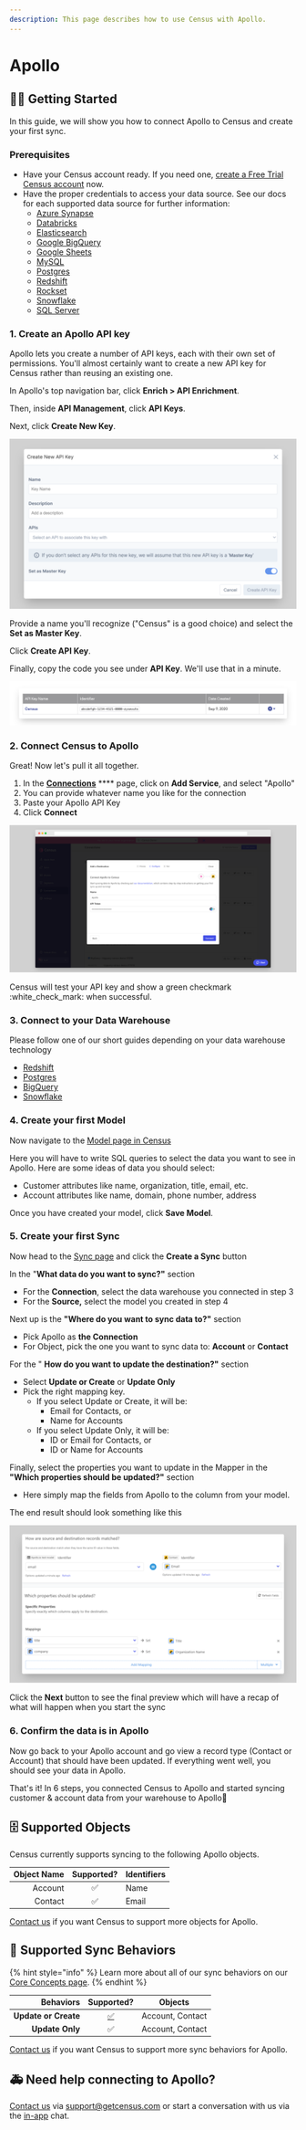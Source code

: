 ```yaml
---
description: This page describes how to use Census with Apollo.
---
```


# Apollo

## 🏃‍♀️ Getting Started

In this guide, we will show you how to connect Apollo to Census and create your first sync.

### Prerequisites

* Have your Census account ready. If you need one, [create a Free Trial Census account](https://app.getcensus.com/) now.
* Have the proper credentials to access your data source. See our docs for each supported data source for further information:
  * [Azure Synapse](../sources/azure-synapse.md)
  * [Databricks](https://docs.getcensus.com/sources/databricks)
  * [Elasticsearch](https://docs.getcensus.com/sources/elasticsearch)
  * [Google BigQuery](https://docs.getcensus.com/sources/google-bigquery)
  * [Google Sheets](https://docs.getcensus.com/sources/google-sheets)
  * [MySQL](https://docs.getcensus.com/sources/mysql)
  * [Postgres](https://docs.getcensus.com/sources/postgres)
  * [Redshift](https://docs.getcensus.com/sources/redshift)
  * [Rockset](https://docs.getcensus.com/sources/rockset)
  * [Snowflake](https://docs.getcensus.com/sources/snowflake)
  * [SQL Server](https://docs.getcensus.com/sources/sql-server)

### 1. Create an Apollo API key

Apollo lets you create a number of API keys, each with their own set of permissions. You'll almost certainly want to create a new API key for Census rather than reusing an existing one.

In Apollo's top navigation bar, click **Enrich > API Enrichment**.

Then, inside **API Management**, click **API Keys**.

Next, click **Create New Key**.

![](<../.gitbook/assets/image (3).png>)

Provide a name you'll recognize ("Census" is a good choice) and select the **Set as Master Key**.

Click **Create API Key**.

Finally, copy the code you see under **API Key**. We'll use that in a minute.

![](../.gitbook/assets/screely-1619749895841.png)

### 2. Connect Census to Apollo

Great! Now let's pull it all together.&#x20;

1. In the [**Connections**](https://app.getcensus.com/connections) **** page, click on **Add Service**, and select "Apollo"
2. You can provide whatever name you like for the connection
3. Paste your Apollo API Key
4. Click **Connect**

![](<../.gitbook/assets/screely-1660163730081 (1).png>)

Census will test your API key and show a green checkmark :white\_check\_mark: when successful.

### 3. Connect to your Data Warehouse

Please follow one of our short guides depending on your data warehouse technology

* [Redshift](https://help.getcensus.com/article/10-configuring-redshift-postgresql-access)
* [Postgres](https://help.getcensus.com/article/10-configuring-redshift-postgresql-access)   &#x20;
* [BigQuery](https://help.getcensus.com/article/21-configuring-bigquery-access)
* [Snowflake](https://help.getcensus.com/article/8-configuring-snowflake-access)

### 4. Create your first Model

Now navigate to the [Model page in Census](https://app.getcensus.com/models)

Here you will have to write SQL queries to select the data you want to see in Apollo. Here are some ideas of data you should select:

* Customer attributes like name, organization, title, email, etc.
* Account attributes like name, domain, phone number, address

Once you have created your model, click **Save Model**.

### 5. Create your first Sync

Now head to the [Sync page](https://app.getcensus.com/syncs) and click the **Create a Sync** button

In the "**What data do you want to sync?"** section

* For the **Connection**, select the data warehouse you connected in step 3
* For the **Source,** select the model you created in step 4

Next up is the **"Where do you want to sync data to?"** section

* Pick Apollo as **the Connection**&#x20;
* For Object, pick the one you want to sync data to: **Account** or **Contact**

For the " **How do you want to update the destination?"** section

* Select **Update or Create** or **Update Only**
* Pick the right mapping key.
  * If you select Update or Create, it will be:
    * Email for Contacts, or
    * Name for Accounts
  * If you select Update Only, it will be:
    * ID or Email for Contacts, or
    * ID or Name for Accounts

Finally, select the properties you want to update in the Mapper in the **"Which properties should be updated?"** section

* Here simply map the fields from Apollo to the column from your model.

The end result should look something like this

![](../.gitbook/assets/screely-1660165297728.png)

Click the **Next** button to see the final preview which will have a recap of what will happen when you start the sync

### 6. Confirm the data is in Apollo

Now go back to your Apollo account and go view a record type (Contact or Account) that should have been updated. If everything went well, you should see your data in Apollo.

That's it! In 6 steps, you connected Census to Apollo and started syncing customer & account data from your warehouse to Apollo🎉

## 🗄 Supported Objects

Census currently supports syncing to the following Apollo objects.

| **Object Name** | **Supported?** | Identifiers |
| --------------: | :------------: | ----------- |
|         Account |        ✅       | Name        |
|         Contact |        ✅       | Email       |

[Contact us](mailto:support@getcensus.com) if you want Census to support more objects for Apollo.

## 🔄 Supported Sync Behaviors

{% hint style="info" %}
Learn more about all of our sync behaviors on our [Core Concepts page](../basics/core-concept/#the-different-sync-behaviors).
{% endhint %}

|        **Behaviors** |                       **Supported?**                      |   **Objects**   |
| -------------------: | :-------------------------------------------------------: | :--------------: |
| **Update or Create** | [✅](https://docs.getcensus.com/basics/alerts#sync-alerts) | Account, Contact |
|      **Update Only** |                             ✅                             | Account, Contact |



[Contact us](mailto:support@getcensus.com) if you want Census to support more sync behaviors for Apollo.

## 🚑 Need help connecting to Apollo?

[Contact us](mailto:support@getcensus.com) via support@getcensus.com or start a conversation with us via the [in-app](https://app.getcensus.com) chat.
